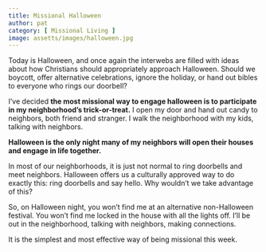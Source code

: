```yaml
---
title: Missional Halloween
author: pat
category: [ Missional Living ]
image: assetts/images/halloween.jpg
---
```

Today is Halloween, and once again the interwebs are filled with ideas about how Christians should appropriately approach Halloween. Should we boycott, offer alternative celebrations, ignore the holiday, or hand out bibles to everyone who rings our doorbell?

I’ve decided <strong>the most missional way to engage halloween is to participate in my neighborhood’s trick-or-treat.</strong>
I open my door and hand out candy to neighbors, both friend and stranger.
I walk the neighborhood with my kids, talking with neighbors.

<strong>Halloween is the only night many of my neighbors will open their houses and engage in life together.</strong>

In most of our neighborhoods, it is just not normal to ring doorbells and meet neighbors.
Halloween offers us a culturally approved way to do exactly this: ring doorbells and say hello.
Why wouldn’t we take advantage of this?

So, on Halloween night, you won’t find me at an alternative non-Halloween festival. You won’t find me locked in the house with all the lights off. I’ll be out in the neighborhood, talking with neighbors, making connections.

It is the simplest and most effective way of being missional this week.

